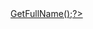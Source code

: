 <div id='user-name'>
						<a href="https://bitrix24-test.itsnn.ru/local/glab"><? echo $USER->GetFullName();?></a>
</div>
